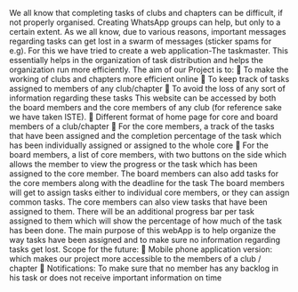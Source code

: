 We all know that completing tasks of clubs and chapters can be difficult, if not properly organised. Creating WhatsApp groups can help, but only to a certain extent. As we all know, due to various reasons, important messages regarding tasks can get lost in a swarm of messages (sticker spams for e.g). For this we have tried to create a web application-The taskmaster. This essentially helps in the organization of task distribution and helps the organization run more efficiently. 
The aim of our Project is to:
	To make the working of clubs and chapters more efficient online
	To keep track of tasks assigned to members of any club/chapter
	To avoid the loss of any sort of information regarding these tasks
This website can be accessed by both the board members and the core members of any club (for reference sake we have taken ISTE). 
	Different format of home page for core and board members of a club/chapter
	For the core members, a track of the tasks that have been assigned and the completion percentage of the task which has been individually assigned or assigned to the whole core
	For the board members, a  list of core members, with two buttons on the side which allows the member to view the progress or the task which has been assigned to the core member. The board members can also add tasks for the core members along with the deadline for the task
The board members will get to assign tasks either to individual core members, or they can assign common tasks. The core members can also view tasks that have been assigned to them. There will be an additional progress bar per task assigned to them which will show the percentage of how much of the task has been done. 
The main purpose of this webApp is to help organize the way tasks have been assigned and to make sure no information regarding tasks get lost.
Scope for the future:
	Mobile phone application version: which makes our project more accessible to the members of a club / chapter
	Notifications: To make sure that no member has any backlog in his task or does not receive important information on time
